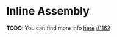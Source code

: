 # Inline Assembly

**TODO**: You can find more info 
[here](https://github.com/rust-lang/rust/pull/69171#issue-375572066)
[#1162](https://github.com/rust-lang/rustc-dev-guide/issues/1162)

